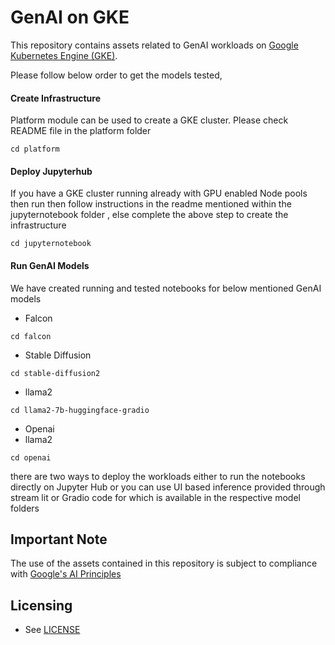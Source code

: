 # GenAI on GKE



This repository contains assets related to GenAI workloads on
[Google Kubernetes Engine (GKE)](https://cloud.google.com/kubernetes-engine/).

Please follow below order to get the models tested,


#### Create Infrastructure
Platform module can be used to create a GKE cluster. Please check README file in the platform folder

```commandline
cd platform
```

#### Deploy Jupyterhub
If you have a GKE cluster running already with GPU enabled Node pools then run then follow instructions in the readme mentioned within the jupyternotebook folder , else complete the above step to create the infrastructure

```commandline
cd jupyternotebook
```

#### Run GenAI Models

We have created running and tested notebooks for below mentioned GenAI models

 - Falcon
 ```commandline
cd falcon
```
 - Stable Diffusion
 ```commandline
cd stable-diffusion2
```
 - llama2
 ```commandline
cd llama2-7b-huggingface-gradio
```
 - Openai
 - llama2
 ```commandline
cd openai
```

there are two ways to deploy the workloads either to run the notebooks directly on Jupyter Hub or you can use UI based inference provided through stream lit or Gradio code for which is available in the respective model folders

## Important Note
The use of the assets contained in this repository is subject to compliance with [Google's AI Principles](https://ai.google/responsibility/principles/)

## Licensing

* See [LICENSE](/LICENSE)
